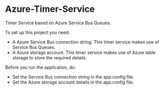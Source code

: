 Azure-Timer-Service
===================

Timer Service based on Azure Service Bus Queues.

To set up this project you need:
- A Azure Service Bus connection string. This timer service makes use of Service Bus Queues.
- A Azure storage account. This timer service makes use of Azure table storage to store the required details.

Before you run the application, do:
- Set the Service Bus connection string in the app.config file.
- Set the Azure storage account details in the app.config file.


